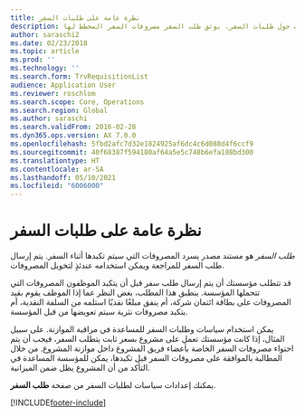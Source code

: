 ```yaml
---
title: نظرة عامة على طلبات السفر
description: يقدم هذا الموضوع معلومات حول طلبات السفر. يوثق طلب السفر مصروفات السفر المخطط لها.
author: saraschi2
ms.date: 02/23/2018
ms.topic: article
ms.prod: ''
ms.technology: ''
ms.search.form: TrvRequisitionList
audience: Application User
ms.reviewer: roschlom
ms.search.scope: Core, Operations
ms.search.region: Global
ms.author: saraschi
ms.search.validFrom: 2016-02-28
ms.dyn365.ops.version: AX 7.0.0
ms.openlocfilehash: 5fbd2afc7d32e1824925af6dc4c6d088d4f6ccf9
ms.sourcegitcommit: 40f68387f594180af64a5e5c748b6efa188bd300
ms.translationtype: HT
ms.contentlocale: ar-SA
ms.lasthandoff: 05/10/2021
ms.locfileid: "6006000"
---
```

# <a name="travel-requisitions-overview"></a>نظرة عامة على طلبات السفر

*طلب السفر* هو مستند مصدر يسرد المصروفات التي سيتم تكبدها أثناء السفر. يتم إرسال طلب السفر للمراجعة ويمكن استخدامه عندئذٍ لتخويل المصروفات.

قد تتطلب مؤسستك أن يتم إرسال طلب سفر قبل أن يتكبد الموظفون المصروفات التي تتحملها المؤسسة. ينطبق هذا المطلب، بغض النظر عما إذا الموظف يقوم بقيد المصروفات على بطاقة ائتمان شركة، أم ينفق مبلغًا نقديًا استلمه من السلفة النقدية، أم يتكبد مصروفات نثرية سيتم تعويضها من قبل المؤسسة.

يمكن استخدام سياسات وطلبات السفر للمساعدة في مراقبة الموازنة. على سبيل المثال، إذا كانت مؤسستك تعمل على مشروع بسعر ثابت يتطلب السفر، فيجب أن يتم احتواء مصروفات السفر الخاصة بأعضاء فريق المشروع داخل موازنة المشروع. من خلال المطالبة بالموافقة على مصروفات السفر قبل تكبدها، يمكن للمؤسسة المساعدة في التأكد من أن المشروع يظل ضمن الميزانية.

يمكنك إعدادات سياسات لطلبات السفر من صفحة **طلب السفر**.


[!INCLUDE[footer-include](../includes/footer-banner.md)]